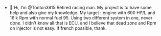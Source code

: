 - 👋 Hi, I’m @Tonton3815
Retired racing man.
My project is to have some help and also give my knowledge.
My target : engine with 600 HP/L and 16 k Rpm with normal fuel 95.
Using two different system in one, never done.
I didn't know all that is ECU, and I believe that dead zone and Rpm on injector is not easy.
If french possible, thank.
